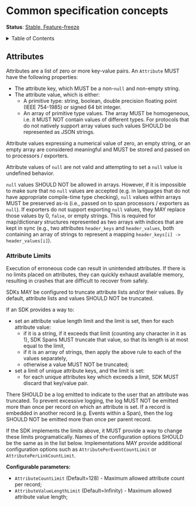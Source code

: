 # Common specification concepts

**Status**: [Stable, Feature-freeze](../document-status.md)

<details>
<summary>
Table of Contents
</summary>

- [Attributes](#attributes)
  - [Attribute Limits](#attribute-limits)

</details>

## Attributes

Attributes are a list of zero or more key-value pairs. An `Attribute` MUST have the following properties:

- The attribute key, which MUST be a non-`null` and non-empty string.
- The attribute value, which is either:
  - A primitive type: string, boolean, double precision floating point (IEEE 754-1985) or signed 64 bit integer.
  - An array of primitive type values. The array MUST be homogeneous,
    i.e. it MUST NOT contain values of different types. For protocols that do
    not natively support array values such values SHOULD be represented as JSON strings.

Attribute values expressing a numerical value of zero, an empty string, or an
empty array are considered meaningful and MUST be stored and passed on to
processors / exporters.

Attribute values of `null` are not valid and attempting to set a `null` value is
undefined behavior.

`null` values SHOULD NOT be allowed in arrays. However, if it is impossible to
make sure that no `null` values are accepted
(e.g. in languages that do not have appropriate compile-time type checking),
`null` values within arrays MUST be preserved as-is (i.e., passed on to span
processors / exporters as `null`). If exporters do not support exporting `null`
values, they MAY replace those values by 0, `false`, or empty strings.
This is required for map/dictionary structures represented as two arrays with
indices that are kept in sync (e.g., two attributes `header_keys` and `header_values`,
both containing an array of strings to represent a mapping
`header_keys[i] -> header_values[i]`).

### Attribute Limits

Execution of erroneous code can result in unintended attributes. If there is no
limits placed on attributes, they can quickly exhaust available memory, resulting
in crashes that are difficult to recover from safely.

SDKs MAY be configured to truncate attribute lists and/or their values. By
default, attribute lists and values SHOULD NOT be truncated.

If an SDK provides a way to:

- set an attribute value length limit and the limit is set, then for each
  attribute value:
  - if it is a string, if it exceeds that limit (counting any character in it as
    1), SDK Spans MUST truncate that value, so that its length is at most equal
    to the limit,
  - if it is an array of strings, then apply the above rule to each of the
    values separately,
  - otherwise a value MUST NOT be truncated;
- set a limit of unique attribute keys, and the limit is set:
  - for each unique attributes key which exceeds a limit, SDK MUST discard that
    key/value pair.

There SHOULD be a log emitted to indicate to the user that an attribute was
truncated. To prevent excessive logging, the log MUST NOT be emitted more than
once per record on which an attribute is set. If a record is embedded in another
record (e.g. Events within a Span), then the log SHOULD NOT be emitted more than
once per parent record.

If the SDK implements the limits above, it MUST provide a way to change these
limits programatically. Names of the configuration options SHOULD be the same as
in the list below. Implementations MAY provide additional configuration options
such as `AttributePerEventCountLimit` or `AttributePerLinkCountLimit`.

<a name="attribute-limits-configuration"></a>
**Configurable parameters:**

* `AttributeCountLimit` (Default=128) - Maximum allowed attribute count per record;
* `AttributeValueLengthLimit` (Default=Infinity) - Maximum allowed attribute value length;

